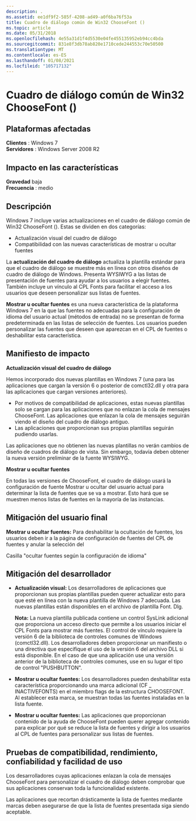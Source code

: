 ```yaml
---
description: .
ms.assetid: ee1df9f2-585f-4208-ad49-a0f6ba76f53a
title: Cuadro de diálogo común de Win32 ChooseFont ()
ms.topic: article
ms.date: 05/31/2018
ms.openlocfilehash: 4e55a31d1f4d5530e04fe455135952eb94cc4bda
ms.sourcegitcommit: 831e8f3db78ab820e1710cede244553c70e50500
ms.translationtype: MT
ms.contentlocale: es-ES
ms.lasthandoff: 01/08/2021
ms.locfileid: "105717132"
---
```

# <a name="choosefont-win32-common-dialog"></a>Cuadro de diálogo común de Win32 ChooseFont ()

## <a name="affected-platforms"></a>Plataformas afectadas

**Clientes** : Windows 7  
**Servidores** : Windows Server 2008 R2  









## <a name="feature-impact"></a>Impacto en las características

**Gravedad** baja  
**Frecuencia** : medio  




## <a name="description"></a>Descripción

Windows 7 incluye varias actualizaciones en el cuadro de diálogo común de Win32 ChooseFont (). Estas se dividen en dos categorías:

-   Actualización visual del cuadro de diálogo
-   Compatibilidad con las nuevas características de mostrar u ocultar fuentes

La **actualización del cuadro de diálogo** actualiza la plantilla estándar para que el cuadro de diálogo se muestre más en línea con otros diseños de cuadro de diálogo de Windows. Presenta WYSIWYG a las listas de presentación de fuentes para ayudar a los usuarios a elegir fuentes. También incluye un vínculo al CPL Fonts para facilitar el acceso a los usuarios que deseen personalizar sus listas de fuentes.

**Mostrar u ocultar fuentes** es una nueva característica de la plataforma Windows 7 en la que las fuentes no adecuadas para la configuración de idioma del usuario actual (métodos de entrada) no se presentan de forma predeterminada en las listas de selección de fuentes. Los usuarios pueden personalizar las fuentes que deseen que aparezcan en el CPL de fuentes o deshabilitar esta característica.

## <a name="manifestation-of-impact"></a>Manifiesto de impacto

**Actualización visual del cuadro de diálogo**

Hemos incorporado dos nuevas plantillas en Windows 7 (una para las aplicaciones que cargan la versión 6 o posterior de comctl32.dll y otra para las aplicaciones que cargan versiones anteriores).

-   Por motivos de compatibilidad de aplicaciones, estas nuevas plantillas solo se cargan para las aplicaciones que no enlazan la cola de mensajes ChooseFont. Las aplicaciones que enlazan la cola de mensajes seguirán viendo el diseño del cuadro de diálogo antiguo.
-   Las aplicaciones que proporcionan sus propias plantillas seguirán pudiendo usarlas.

Las aplicaciones que no obtienen las nuevas plantillas no verán cambios de diseño de cuadros de diálogo de vista. Sin embargo, todavía deben obtener la nueva versión preliminar de la fuente WYSIWYG.

**Mostrar u ocultar fuentes**

En todas las versiones de ChooseFont, el cuadro de diálogo usará la configuración de fuente Mostrar u ocultar del usuario actual para determinar la lista de fuentes que se va a mostrar. Esto hará que se muestren menos listas de fuentes en la mayoría de las instancias.

## <a name="end-user-mitigation"></a>Mitigación del usuario final

**Mostrar u ocultar fuentes:** Para deshabilitar la ocultación de fuentes, los usuarios deben ir a la página de configuración de fuentes del CPL de fuentes y anular la selección del

Casilla "ocultar fuentes según la configuración de idioma"

## <a name="developer-mitigation"></a>Mitigación del desarrollador

-   **Actualización visual:** Los desarrolladores de aplicaciones que proporcionan sus propias plantillas pueden querer actualizar esto para que esté en línea con la nueva plantilla de Windows 7 adecuada. Las nuevas plantillas están disponibles en el archivo de plantilla Font. Dlg.

    **Nota:** La nueva plantilla publicada contiene un control SysLink adicional que proporciona un acceso directo que permite a los usuarios iniciar el CPL Fonts para mostrar más fuentes. El control de vínculo requiere la versión 6 de la biblioteca de controles comunes de Windows (comctl32.dll). Los desarrolladores deben proporcionar un manifiesto o una directiva que especifique el uso de la versión 6 del archivo DLL si está disponible. En el caso de que una aplicación use una versión anterior de la biblioteca de controles comunes, use en su lugar el tipo de control "PUSHBUTTON".

-   **Mostrar u ocultar fuentes:** Los desarrolladores pueden deshabilitar esta característica proporcionando una marca adicional (CF \_ INACTIVEFONTS) en el miembro flags de la estructura CHOOSEFONT. Al establecer esta marca, se muestran todas las fuentes instaladas en la lista fuente.
-   **Mostrar u ocultar fuentes:** Las aplicaciones que proporcionan contenido de la ayuda de ChooseFont pueden querer agregar contenido para explicar por qué se reduce la lista de fuentes y dirigir a los usuarios al CPL de fuentes para personalizar sus listas de fuentes.

## <a name="compatibility-performance-reliability-and-usability-testing"></a>Pruebas de compatibilidad, rendimiento, confiabilidad y facilidad de uso

Los desarrolladores cuyas aplicaciones enlazan la cola de mensajes ChooseFont para personalizar el cuadro de diálogo deben comprobar que sus aplicaciones conservan toda la funcionalidad existente.

Las aplicaciones que recortan drásticamente la lista de fuentes mediante marcas deben asegurarse de que la lista de fuentes presentada siga siendo aceptable.

 

 



